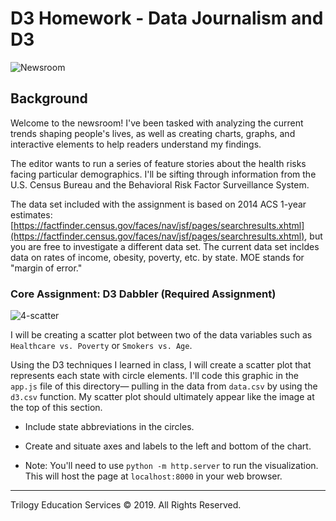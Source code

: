 # D3 Homework - Data Journalism and D3

![Newsroom](https://media.giphy.com/media/v2xIous7mnEYg/giphy.gif)

## Background

Welcome to the newsroom! I've been tasked with analyzing the current trends shaping people's lives, as well as creating charts, graphs, and interactive elements to help readers understand my findings.

The editor wants to run a series of feature stories about the health risks facing particular demographics. I'll be sifting through information from the U.S. Census Bureau and the Behavioral Risk Factor Surveillance System.

The data set included with the assignment is based on 2014 ACS 1-year estimates: [https://factfinder.census.gov/faces/nav/jsf/pages/searchresults.xhtml](https://factfinder.census.gov/faces/nav/jsf/pages/searchresults.xhtml), but you are free to investigate a different data set. The current data set incldes data on rates of income, obesity, poverty, etc. by state. MOE stands for "margin of error."

### Core Assignment: D3 Dabbler (Required Assignment)

![4-scatter](Images/4-scatter.jpg)

I will be creating a scatter plot between two of the data variables such as `Healthcare vs. Poverty` or `Smokers vs. Age`.

Using the D3 techniques I learned in class, I will create a scatter plot that represents each state with circle elements. I'll code this graphic in the `app.js` file of this directory— pulling in the data from `data.csv` by using the `d3.csv` function. My scatter plot should ultimately appear like the image at the top of this section.

* Include state abbreviations in the circles.

* Create and situate axes and labels to the left and bottom of the chart.

* Note: You'll need to use `python -m http.server` to run the visualization. This will host the page at `localhost:8000` in your web browser.

- - -

Trilogy Education Services © 2019. All Rights Reserved.
